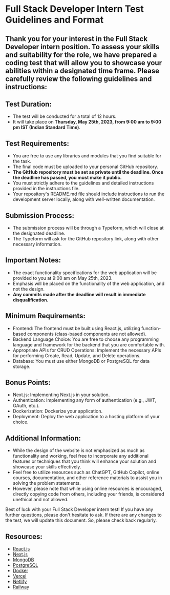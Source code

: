 # Full Stack Developer Intern Test Guidelines and Format

## Thank you for your interest in the Full Stack Developer intern position. To assess your skills and suitability for the role, we have prepared a coding test that will allow you to showcase your abilities within a designated time frame. Please carefully review the following guidelines and instructions:

## Test Duration:
- The test will be conducted for a total of 12 hours.
- It will take place on **Thursday, May 25th, 2023, from 9:00 am to 9:00 pm IST (Indian Standard Time)**.

## Test Requirements:
- You are free to use any libraries and modules that you find suitable for the task.
- The final code must be uploaded to your personal GitHub repository.
- **The GitHub repository must be set as private until the deadline. Once the deadline has passed, you must make it public.**
- You must strictly adhere to the guidelines and detailed instructions provided in the instructions file.
- Your repository's README.md file should include instructions to run the development server locally, along with well-written documentation.

## Submission Process:
- The submission process will be through a Typeform, which will close at the designated deadline.
- The Typeform will ask for the GitHub repository link, along with other necessary information.

## Important Notes:
- The exact functionality specifications for the web application will be provided to you at 9:00 am on May 25th, 2023.
- Emphasis will be placed on the functionality of the web application, and not the design.
- **Any commits made after the deadline will result in immediate disqualification.**

## Minimum Requirements:
- Frontend: The frontend must be built using React.js, utilizing function-based components (class-based components are not allowed).
- Backend Language Choice: You are free to choose any programming language and framework for the backend that you are comfortable with.
- Appropriate APIs for CRUD Operations: Implement the necessary APIs for performing Create, Read, Update, and Delete operations.
- Database: You must use either MongoDB or PostgreSQL for data storage.

## Bonus Points:
- Next.js: Implementing Next.js in your solution.
- Authentication: Implementing any form of authentication (e.g., JWT, OAuth, etc.).
- Dockerization: Dockerize your application.
- Deployment: Deploy the web application to a hosting platform of your choice.

## Additional Information:
- While the design of the website is not emphasized as much as functionality and working, feel free to incorporate any additional features or techniques that you think will enhance your solution and showcase your skills effectively.
- Feel free to utilize resources such as ChatGPT, GitHub Copilot, online courses, documentation, and other reference materials to assist you in solving the problem statements.
- However, please note that while using online resources is encouraged, directly copying code from others, including your friends, is considered unethical and not allowed.

Best of luck with your Full Stack Developer intern test! If you have any further questions, please don't hesitate to ask. If there are any changes to the test, we will update this document. So, please check back regularly.

## Resources:

- [React.js](https://react.dev/)
- [Next.js](https://nextjs.org/)
- [MongoDB](https://www.mongodb.com/)
- [PostgreSQL](https://www.postgresql.org/)
- [Docker](https://www.docker.com/)
- [Vercel](https://vercel.com/)
- [Netlify](https://www.netlify.com/)
- [Railway](https://railway.app/)

